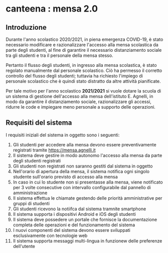 # canteena : mensa 2.0

## Introduzione
Durante l'anno scolastico 2020/2021, in piena emergenza COVID-19, è stato necessario modificare e razionalizzare l'accesso alla mensa scolastica da parte degli studenti, al fine di garantire il necessario distanziamento sociale tra gli studenti e tra il personale della mensa stesso.

Pertanto il flusso degli studenti, in ingresso alla mensa scolastica, è stato regolato manualmente dal personale scolastico. Ciò ha permesso il corretto controllo del flusso degli studenti; tuttavia ha richiesto l'impiego di personale scolastico che è quindi stato distratto da altre attività pianificate.
 
Per tale motivo per l'anno scolastico **2021/2021** si vuole dotare la scuola di un sistema di gestione dell'accesso alla mensa dell'istituto E. Agnelli, in modo da garantire il distanziamento sociale, razionalizzare gli accessi, ridurre le code e impiegare meno personale a supporto delle operazioni.

## Requisiti del sistema

I requisiti iniziali del sistema in oggetto sono i seguenti:

1. Gli studenti per accedere alla mensa devono essere preventivamente registrati tramite https://mensa.agnelli.it
2. Il sistema deve gestire in modo autonomo l'accesso alla mensa da parte degli studenti registrati
3. Gli studenti non registrati non saranno gestiti dal sistema in oggetto
4. Nell'orario di apertura della mensa, il sistema notifica ogni singolo studente sull'orario previsto di accesso alla mensa
5. In caso in cui lo studente non si presentasse alla mensa, viene notificato per 3 volte consecutive con intervallo configurabile dal pannello di amministrazione
6. Il sistema effettua le chiamate gestendo delle priorità amministrative per gruppi di studenti
7. Gli studenti ricevono la notiifca dal sistema tramnite smartphone
8. Il sistema supporta i dispositivi Android e iOS degli studenti
9. Il sistema deve possedere un portale che fornisce la documentazione completa delle operazioni e del funzionamento del sistema
10. I nuovi componenti del sistema devono essere sviluppati esclusivamente con tecnologie web
11. Il sistema supporta messaggi multi-lingua in funzionew delle preferenze dell'utente


